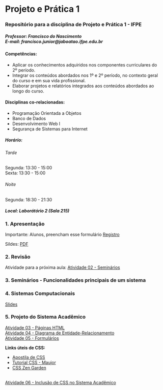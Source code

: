 # Projeto e Prática 1
<h3>Repositório para a disciplina de Projeto e Prática 1 - IFPE</h3>
<h5>Professor: Francisco do Nascimento <BR />
E-mail: francisco.junior@jaboatao.ifpe.edu.br
</h5>

<h4>Competências:</h4>
<ul>
<li>Aplicar os conhecimentos adquiridos nos componentes curriculares do 2º período. </li>
<li>Integrar os conteúdos abordados nos 1º e 2º período, no contexto geral do curso e em sua vida profissional. </li>
<li>Elaborar projetos e relatórios integrados aos conteúdos abordados ao longo do curso.</li>
</ul>

<h4>Disciplinas co-relacionadas: </h4>
<ul>
<li>Programação Orientada a Objetos</li>
<li>Banco de Dados</li>
<li>Desenvolvimento Web I</li>
<li>Segurança de Sistemas para Internet</li>
</ul>

<h5>Horário: </h5>
<h6>Tarde</h6>
Segunda: 13:30 - 15:00 <BR />
Sexta: 13:30 - 15:00 <BR />
<h6>Noite</h6>
Segunda: 18:30 - 21:30 <br />

<h5>Local: Laborátório 2 (Sala 215)</h5>

<h3>1. Apresentação</h3>
<p>Importante: Alunos, preencham esse formulário <a href='http://bit.ly/ifpe-registroalunos' target='_blank'>Registro</a> </p>
Sildes: <a href='https://www.dropbox.com/s/y29bkwi3ynyvs60/PP1-Aula01-Apresenta%C3%A7%C3%A3o.pdf?dl=0' target='_blank'>PDF</a>

<h3>2. Revisão</h3>
<p>Atividade para a próxima aula: <a href='https://www.dropbox.com/s/87uqhn2fg7y5eye/PP1-Atividade02.pdf?dl=0' target='_blank'>Atividade 02 - Seminários</a>
</p>

<h3>3. Seminários - Funcionalidades principais de um sistema</h3>

<h3>4. Sistemas Computacionais</h3>
<A href="https://www.dropbox.com/s/ne2lmzasupr7wyz/PP1-Aula02-Sistemas.pdf?dl=0">Slides</a><br/>

<h3>5. Projeto do Sistema Acadêmico</h3>
<a href="https://www.dropbox.com/s/efvebrpfzmn7o81/PP01-Atividade03.pdf?dl=0" target="_blank">Atividade 03 - Páginas HTML</a> <br/>
<a href="https://www.dropbox.com/s/g6jyeokdu71dwtl/PP01-Atividade04.pdf?dl=0" target="_blank">Atividade 04 - Diagrama de Entidade-Relacionamento</a><br />
<a href="https://www.dropbox.com/s/dey0tzjltv8h1gl/PP01-Atividade05.pdf?dl=0" target="_blank">Atividade 05 - 
Formulários</a>

<b>Links úteis de CSS:</b><br />
<ul>
<li><a href="https://www.dropbox.com/s/oej9xl3iiic463p/apostilaHTMLCSS.pdf?dl=0">Apostila de CSS</a></li>
<li><a href="http://www.maujor.com/index.php#alvo">Tutorial CSS - Maujor</a></li>
<li><a href="http://www.csszengarden.com/">CSS Zen Garden</a>
</ul>
<br />
<a href="https://www.dropbox.com/s/7pehuu6dy3lk97j/PP01-Atividade06.pdf?dl=0">Atividade 06 - Inclusão de CSS no Sistema Acadêmico</a>


